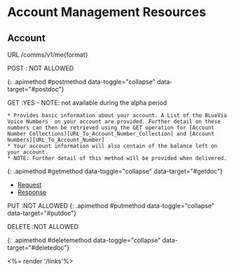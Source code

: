 # Account Management Resources

## Account

URL    /comms/v1/me{format}

<div class="apimethodgroup well well-small" markdown="1">

POST
: NOT ALLOWED

{: .apimethod #postmethod data-toggle="collapse" data-target="#postdoc"}
<!-- This HTML doesn't need changes -->
</div><!-- apimethodgroup -->


<div class="apimethodgroup well well-small" markdown="1">
GET
:YES - NOTE: not available during the alpha period <i class="icon-chevron-down pull-right">&nbsp;</i>
<!-- Remove the "i" block if this method is not available -->

	* Provides basic information about your account. A List of the BLueVia Voice Numbers  on your account are provided. Further detail on these numbers can then be retrieved using the GET operation for [Account Number Collections][URL_To_Account_Number_Collection] and [Account Numbers][URL_To_Account_Number]
	* Your account information will also contain of the balance left on your account.
	* NOTE: Further detail of this method will be provided when delivered. 

{: .apimethod #getmethod data-toggle="collapse" data-target="#getdoc"}
<!-- This HTML doesn't need changes -->
<div class="apidoc collapse tabable offset1" id="getdoc">
    <ul class="nav nav-tabs">
      <li class="active"><a href="#tab1" data-toggle="tab">Request</a></li>
      <li><a href="#tab2" data-toggle="tab">Response</a></li>
  </ul>
  <div class="tab-content">

</div> <!-- tab-content -->
</div> <!-- apidoc -->
</div><!-- apimethodgroup -->

<div class="apimethodgroup well well-small" markdown="1">

PUT
:NOT ALLOWED 
{: .apimethod #putmethod data-toggle="collapse" data-target="#putdoc"}
<!-- This HTML doesn't need changes -->

</div><!-- apimethodgroup -->


<div class="apimethodgroup well" markdown="1">
DELETE
:NOT ALLOWED 

{: .apimethod #deletemethod data-toggle="collapse" data-target="#deletedoc"}
<!-- This HTML doesn't need changes -->

</div><!-- apimethodgroup -->

<%= render '/links'%>


